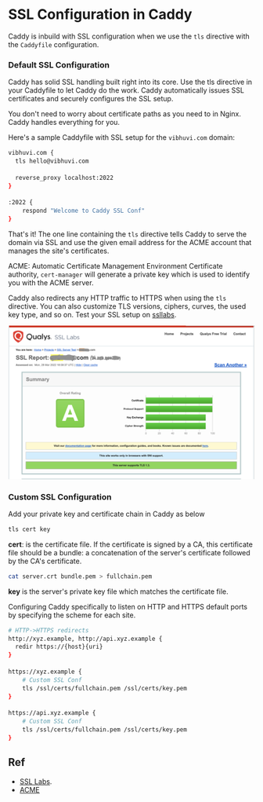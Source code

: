 # SSL Configuration in Caddy 

Caddy is inbuild with SSL configuration when we use the `tls` directive with the `Caddyfile` configuration. 

### Default SSL Configuration

Caddy has solid SSL handling built right into its core. Use the tls directive in your Caddyfile to let Caddy do the work. Caddy automatically issues SSL certificates and securely configures the SSL setup.

You don't need to worry about certificate paths as you need to in Nginx. Caddy handles everything for you.

Here's a sample Caddyfile with SSL setup for the `vibhuvi.com` domain:

```bash
vibhuvi.com {  
  tls hello@vibhuvi.com

  reverse_proxy localhost:2022
}

:2022 {
    respond "Welcome to Caddy SSL Conf"
}
```

That's it! The one line containing the `tls` directive tells Caddy to serve the domain via SSL and use the given email address for the ACME account that manages the site's certificates. 

ACME: Automatic Certificate Management Environment Certificate authority, `cert-manager` will generate a private key which is used to identify you with the ACME server.

Caddy also redirects any HTTP traffic to HTTPS when using the `tls` directive. You can also customize TLS versions, ciphers, curves, the used key type, and so on.  Test your SSL setup on [ssllabs](https://www.ssllabs.com/ssltest).

![SSL Labs Test Report](./screenshots/ssl-labs-test.png)

### Custom SSL Configuration 

Add your private key and certificate chain in Caddy as below

```bash
tls cert key
```

**cert**: is the certificate file. If the certificate is signed by a CA, this certificate file should be a bundle: a concatenation of the server's certificate followed by the CA's certificate.

```bash
cat server.crt bundle.pem > fullchain.pem
```

**key** is the server's private key file which matches the certificate file.

Configuring Caddy specifically to listen on HTTP and HTTPS default ports by specifying the scheme for each site.

```bash
# HTTP->HTTPS redirects
http://xyz.example, http://api.xyz.example {
  redir https://{host}{uri}
}

https://xyz.example {
    # Custom SSL Conf
    tls /ssl/certs/fullchain.pem /ssl/certs/key.pem
}

https://api.xyz.example {
    # Custom SSL Conf
    tls /ssl/certs/fullchain.pem /ssl/certs/key.pem
}
```
## Ref
- [SSL Labs](https://www.ssllabs.com/ssltest).
- [ACME](https://cert-manager.io/docs/configuration/acme/)

